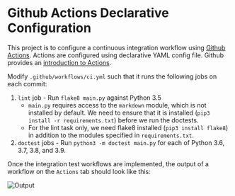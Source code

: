 Github Actions Declarative Configuration
========================================

This project is to configure a continuous integration workflow using [Github Actions](https://github.com/features/actions). Actions are configured using declarative YAML config file. Github provides an [introduction to Actions](https://docs.github.com/en/actions/learn-github-actions/introduction-to-github-actions).

Modify `.github/workflows/ci.yml` such that it runs the following jobs on each commit:

1. `lint` job - Run `flake8 main.py` against Python 3.5
    - `main.py` requires access to the `markdown` module, which is not installed by default. We need to ensure that it is installed (`pip3 install -r requirements.txt`) before we run the doctests.
   - For the lint task only, we need flake8 installed (`pip3 install flake8`) in addition to the modules specified in `requirements.txt`.
2. `doctest` jobs - Run `python3 -m doctest main.py` for each of Python 3.6, 3.7, 3.8, and 3.9.
 
Once the integration test workflows are implemented, the output of a workflow on the `Actions` tab should look like this:

![Output](output.png)
